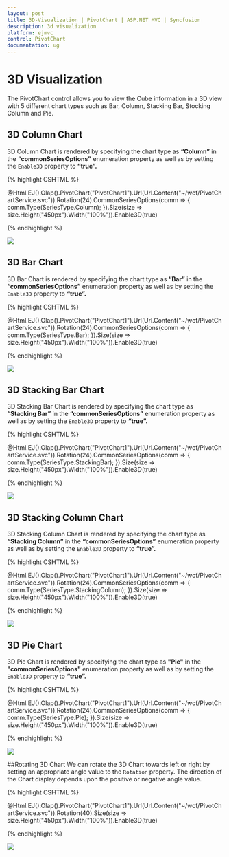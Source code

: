 ```yaml
---
layout: post
title: 3D-Visualization | PivotChart | ASP.NET MVC | Syncfusion
description: 3d visualization
platform: ejmvc
control: PivotChart
documentation: ug
---
```


# 3D Visualization

The PivotChart control allows you to view the Cube information in a 3D view with 5 different chart types such as Bar, Column, Stacking Bar, Stocking Column and Pie.

## 3D Column Chart

3D Column Chart is rendered by specifying the chart type as **“Column”** in the **“commonSeriesOptions”** enumeration property as well as by setting the `Enable3D` property to **“true”.**

{% highlight CSHTML %}

@Html.EJ().Olap().PivotChart("PivotChart1").Url(Url.Content("~/wcf/PivotChartService.svc")).Rotation(24).CommonSeriesOptions(comm => { comm.Type(SeriesType.Column); }).Size(size => size.Height("450px").Width("100%")).Enable3D(true)

{% endhighlight %}

![](3D-Visualization_images/column3d.png)

## 3D Bar Chart

3D Bar Chart is rendered by specifying the chart type as **“Bar”** in the **“commonSeriesOptions”** enumeration property as well as by setting the `Enable3D` property to **“true”.**

{% highlight CSHTML %}

@Html.EJ().Olap().PivotChart("PivotChart1").Url(Url.Content("~/wcf/PivotChartService.svc")).Rotation(24).CommonSeriesOptions(comm => { comm.Type(SeriesType.Bar); }).Size(size => size.Height("450px").Width("100%")).Enable3D(true)

{% endhighlight %}

![](3D-Visualization_images/bar3d.png)

## 3D Stacking Bar Chart
3D Stacking Bar Chart is rendered by specifying the chart type as **“Stacking Bar”** in the **“commonSeriesOptions”** enumeration property as well as by setting the `Enable3D` property to **“true”.**

{% highlight CSHTML %}

@Html.EJ().Olap().PivotChart("PivotChart1").Url(Url.Content("~/wcf/PivotChartService.svc")).Rotation(24).CommonSeriesOptions(comm => { comm.Type(SeriesType.StackingBar); }).Size(size => size.Height("450px").Width("100%")).Enable3D(true)

{% endhighlight %}

![](3D-Visualization_images/stackingbar3d.png)

## 3D Stacking Column Chart
3D Stacking Column Chart is rendered by specifying the chart type as **“Stacking Column”** in the **“commonSeriesOptions”** enumeration property as well as by setting the `Enable3D` property to **“true”.**

{% highlight CSHTML %}

@Html.EJ().Olap().PivotChart("PivotChart1").Url(Url.Content("~/wcf/PivotChartService.svc")).Rotation(24).CommonSeriesOptions(comm => { comm.Type(SeriesType.StackingColumn); }).Size(size => size.Height("450px").Width("100%")).Enable3D(true)

{% endhighlight %}

![](3D-Visualization_images/stackingcolumn3d.png)

## 3D Pie Chart
3D Pie Chart is rendered by specifying the chart type as **"Pie"** in the **"commonSeriesOptions"** enumeration property as well as by setting the `Enable3D` property to **“true”.**

{% highlight CSHTML %}

@Html.EJ().Olap().PivotChart("PivotChart1").Url(Url.Content("~/wcf/PivotChartService.svc")).Rotation(24).CommonSeriesOptions(comm => { comm.Type(SeriesType.Pie); }).Size(size => size.Height("450px").Width("100%")).Enable3D(true)

{% endhighlight %}   

![](3D-Visualization_images/pie3d.png)

##Rotating 3D Chart
We can rotate the 3D Chart towards left or right by setting an appropriate angle value to the `Rotation` property. The direction of the Chart display depends upon the positive or negative angle value.

{% highlight CSHTML %}

@Html.EJ().Olap().PivotChart("PivotChart1").Url(Url.Content("~/wcf/PivotChartService.svc")).Rotation(40).Size(size => size.Height("450px").Width("100%")).Enable3D(true)

{% endhighlight %} 

![](3D-Visualization_images/rotation3d.png)
